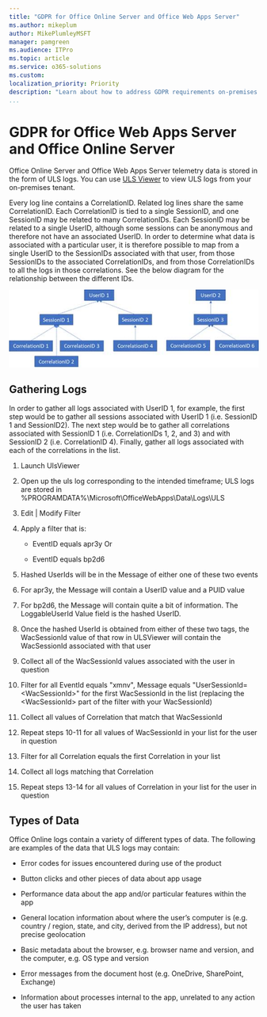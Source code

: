 ```yaml
---
title: "GDPR for Office Online Server and Office Web Apps Server"
ms.author: mikeplum
author: MikePlumleyMSFT
manager: pamgreen
ms.audience: ITPro
ms.topic: article
ms.service: o365-solutions
ms.custom: 
localization_priority: Priority
description: "Learn about how to address GDPR requirements on-premises Exchange Server."
...
```


# GDPR for Office Web Apps Server and Office Online Server

Office Online Server and Office Web Apps Server telemetry data is stored in the form of ULS logs. You can use [ULS Viewer](https://www.microsoft.com/en-us/download/details.aspx?id=44020) to view ULS logs from your on-premises tenant.

Every log line contains a CorrelationID. Related log lines share the same CorrelationID. Each CorrelationID is tied to a single SessionID, and one SessionID may be related to many CorrelationIDs. Each SessionID may be related to a single UserID, although some sessions can be anonymous and therefore not have an associated UserID. In order to determine what data is associated with a particular user, it is therefore possible to map from a single UserID to the SessionIDs associated with that user, from those SessionIDs to the associated CorrelationIDs, and from those CorrelationIDs to all the logs in those correlations. See the below diagram for the relationship between the different IDs.

![](media/gdpr-for-office-online-server_image1.jpg)

## Gathering Logs

In order to gather all logs associated with UserID 1, for example, the first step would be to gather all sessions associated with UserID 1 (i.e. SessionID 1 and SessionID2). The next step would be to gather all correlations associated with SessionID 1 (i.e. CorrelationIDs 1, 2, and 3) and with SessionID 2 (i.e. CorrelationID 4). Finally, gather all logs associated with each of the correlations in the list.

1.  Launch UlsViewer

2.  Open up the uls log corresponding to the intended timeframe; ULS logs are stored in %PROGRAMDATA%\\Microsoft\\OfficeWebApps\\Data\\Logs\\ULS

3.  Edit | Modify Filter

4.  Apply a filter that is:

    -   EventID equals apr3y Or

    -   EventID equals bp2d6

5.  Hashed UserIds will be in the Message of either one of these two events

6.  For apr3y, the Message will contain a UserID value and a PUID value

7.  For bp2d6, the Message will contain quite a bit of information. The LoggableUserId Value field is the hashed UserID.

8.  Once the hashed UserId is obtained from either of these two tags, the WacSessionId value of that row in ULSViewer will contain the WacSessionId associated with that user

9.  Collect all of the WacSessionId values associated with the user in question

10. Filter for all EventId equals "xmnv", Message equals "UserSessionId=\<WacSessionId\>" for the first WacSessionId in the list (replacing the \<WacSessionId\> part of the filter with your WacSessionId)

11. Collect all values of Correlation that match that WacSessionId

12. Repeat steps 10-11 for all values of WacSessionId in your list for the user in question

13. Filter for all Correlation equals the first Correlation in your list

14. Collect all logs matching that Correlation

15. Repeat steps 13-14 for all values of Correlation in your list for the user in question

## Types of Data

Office Online logs contain a variety of different types of data. The following are examples of the data that ULS logs may contain:

-   Error codes for issues encountered during use of the product

-   Button clicks and other pieces of data about app usage

-   Performance data about the app and/or particular features within the app

-   General location information about where the user’s computer is (e.g. country / region, state, and city, derived from the IP address), but not precise geolocation

-   Basic metadata about the browser, e.g. browser name and version, and the computer, e.g. OS type and version

-   Error messages from the document host (e.g. OneDrive, SharePoint, Exchange)

-   Information about processes internal to the app, unrelated to any action the user has taken
